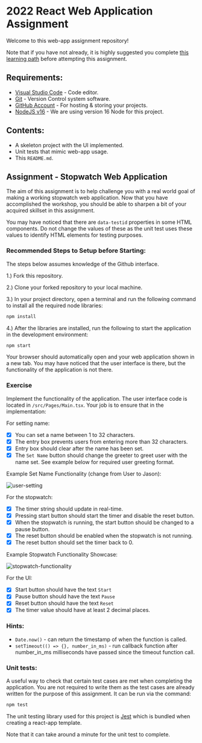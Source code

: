 # 2022 React Web Application Assignment

Welcome to this web-app assignment repository!

Note that if you have not already, it is highly suggested you complete [this learning path](https://docs.microsoft.com/en-us/learn/paths/react/) before attempting this assignment.

## Requirements:

* [Visual Studio Code](https://code.visualstudio.com/) - Code editor.
* [Git](https://git-scm.com/) - Version Control system software.
* [GitHub Account](https://github.com/) - For hosting & storing your projects.
* [NodeJS v16](https://nodejs.org/en/download/) - We are using version 16 Node for this project.

## Contents:

* A skeleton project with the UI implemented.
* Unit tests that mimic web-app usage.
* This `README.md`.

## Assignment - Stopwatch Web Application

The aim of this assignment is to help challenge you with a real world goal of making a working stopwatch web application. Now that you have accomplished the workshop, you should be able to sharpen a bit of your acquired skillset in this assignment.

You may have noticed that there are `data-testid` properties in some HTML components. Do not change the values of these as the unit test uses these values to identify HTML elements for testing purposes.

### Recommended Steps to Setup before Starting:
The steps below assumes knowledge of the Github interface.

1.) Fork this repository.

2.) Clone your forked repository to your local machine.

3.) In your project directory, open a terminal and run the following command to install all the required node libraries:
```bash
npm install
```

4.) After the libraries are installed, run the following to start the application in the development environment:
```bash
npm start
```
Your browser should automatically open and your web application shown in a new tab. You may have noticed that the user interface is there, but the functionality of the application is not there.

### Exercise
Implement the functionality of the application. The user interface code is located in `/src/Pages/Main.tsx`. Your job is to ensure that in the implementation:

For setting name:
- [x] You can set a name between 1 to 32 characters.
- [x] The entry box prevents users from entering more than 32 characters.
- [x] Entry box should clear after the name has been set.
- [x] The `Set Name` button should change the greeter to greet user with the name set. See example below for required user greeting format.

Example Set Name Functionality (change from User to Jason):

![user-setting](./images/change-user-greet.gif)

For the stopwatch:
- [x] The timer string should update in real-time.
- [x] Pressing start button should start the timer and disable the reset button.
- [x] When the stopwatch is running, the start button should be changed to a pause button.
- [x] The reset button should be enabled when the stopwatch is not running.
- [x] The reset button should set the timer back to 0.

Example Stopwatch Functionality Showcase:

![stopwatch-functionality](./images/stopwatch-action.gif)

For the UI:
- [x] Start button should have the text `Start`
- [x] Pause button should have the text `Pause`
- [x] Reset button should have the text `Reset`
- [x] The timer value should have at least 2 decimal places.

### Hints:
* `Date.now()` - can return the timestamp of when the function is called.
* `setTimeout(() => {}, number_in_ms)` - run callback function after number_in_ms milliseconds have passed since the timeout function call.

### Unit tests:
A useful way to check that certain test cases are met when completing the application. You are not required to write them as the test cases are already written for the purpose of this assignment. It can be run via the command:
```bash
npm test
```
The unit testing library used for this project is [Jest](https://reactjs.org/docs/testing-recipes.html) which is bundled when creating a react-app template.

Note that it can take around a minute for the unit test to complete.
